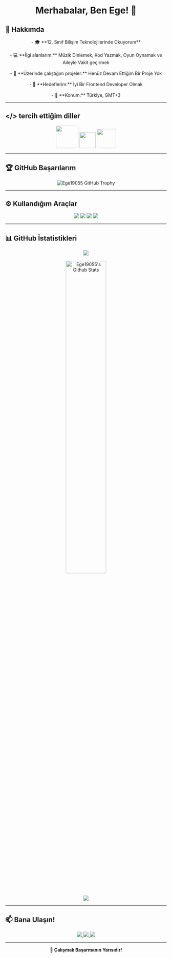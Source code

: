 <h1 align="center">Merhabalar, Ben Ege! 👋</h1>

## 📌 Hakkımda
<p align="center">
  - 🎓 **12. Sınıf Bilişim Teknolojilerinde Okuyorum**<br><br>  
  - 💻 **İlgi alanlarım:** Müzik Dinlemek, Kod Yazmak, Oyun Oynamak ve Aileyle Vakit geçirmek  <br><br>
  - 🚀 **Üzerinde çalıştığım projeler:** Henüz Devam Ettiğim Bir Proje Yok<br><br>
  - 🎯 **Hedeflerim:** İyi Bir Frontend Developer Olmak<br><br>
  - 📍 **Konum:** Türkiye, GMT+3<br>
</p>

---

## </> tercih ettiğim diller
<p align="center">
  
  <img src="https://upload.wikimedia.org/wikipedia/commons/thumb/6/61/HTML5_logo_and_wordmark.svg/640px-HTML5_logo_and_wordmark.svg.png" width="70">
  <img src="https://upload.wikimedia.org/wikipedia/commons/thumb/d/d5/CSS3_logo_and_wordmark.svg/640px-CSS3_logo_and_wordmark.svg.png" width="50">
  <img src="https://upload.wikimedia.org/wikipedia/commons/thumb/9/99/Unofficial_JavaScript_logo_2.svg/640px-Unofficial_JavaScript_logo_2.svg.png" width="60">

</p>

---

## 🏆 GitHub Başarılarım  
<div align="center">
  <img src="https://github-profile-trophy.vercel.app/?username=ege19055&theme=onedark&row=2&column=4" alt="Ege19055 GitHub Trophy">
</div>

---

## ⚙️ Kullandığım Araçlar  
<p align="center">
  <img src="https://img.shields.io/badge/Adobe-Photoshop-31A8FF?style=flat&logo=adobe-photoshop&logoColor=white" />
  <img src="https://img.shields.io/badge/Editor-VSCode-blue?style=flat&logo=visual-studio-code" />
  <img src="https://img.shields.io/badge/Database-Navicat-green?style=flat&logo=navicat" />
  <img src="https://img.shields.io/badge/Server-XAMPP-orange?style=flat&logo=xampp" />
</p>

---

## 📊 GitHub İstatistikleri  
<div align="center">
<img src="https://github-readme-stats.vercel.app/api/top-langs/?username=ege19055&layout=compact&bg_color=0d1117&border_color=0d1117&text-color:79ff97&langs_count=12">
<br><br>
  <a href="https://github.com/Ege19055/github-readme-stats">
    <img width="50%" alt="Ege19055's Github Stats" src="https://github-readme-stats.vercel.app/api?username=ege19055&show_icons=true&count_private=true&theme=react&hide_border=true&bg_color=0D1117" />
  </a><br><br>
  
  ![](https://github-profile-summary-cards.vercel.app/api/cards/profile-details?username=ege19055&theme=github_dark)
</div>



---

## 📫 Bana Ulaşın!  
<p align="center">
  <a href="https://www.instagram.com/19.ege05">
    <img src="https://img.shields.io/badge/Instagram-19.ege05-E4405F?style=for-the-badge&logo=instagram&logoColor=white" />
  </a>
  <a href="https://discord.com/users/19.ege.055">
    <img src="https://img.shields.io/badge/Discord-19.ege.055-5865F2?style=for-the-badge&logo=discord&logoColor=white" />
  </a>
  <a href="mailto:egeagdas36@gmail.com">
    <img src="https://img.shields.io/badge/Email-egeagdas36@gmail.com-red?style=for-the-badge&logo=gmail&logoColor=white" />
  </a>
</p>

---
<center>
  
🚀 **Çalışmak Başarmanın Yarısıdır!**

</center>
